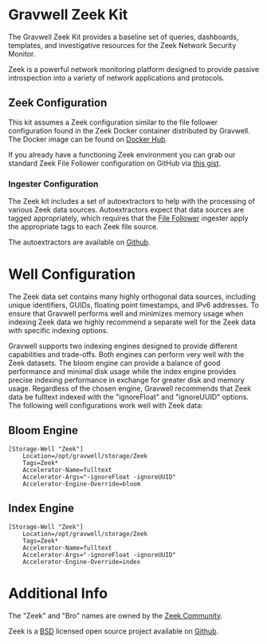 # Gravwell Zeek Kit

The Gravwell Zeek Kit provides a baseline set of queries, dashboards, templates, and investigative resources for the Zeek Network Security Monitor.

Zeek is a powerful network monitoring platform designed to provide passive introspection into a variety of network applications and protocols.

## Zeek Configuration

This kit assumes a Zeek configuration similar to the file follower configuration found in the Zeek Docker container distributed by Gravwell.  The Docker image can be found on [Docker Hub](https://hub.docker.com/r/gravwell/Zeek).

If you already have a functioning Zeek environment you can grab our standard Zeek File Follower configuration on GitHub via [this gist](https://gist.github.com/gravwell/ddea90e22887d498afecadb86ba0a28d).

### Ingester Configuration

The Zeek kit includes a set of autoextractors to help with the processing of various Zeek data sources.  Autoextractors expect that data sources are tagged appropriately, which requires that the [File Follower](https://docs.gravwell.io/#!ingesters/file_follow.md) ingester apply the appropriate tags to each Zeek file source.

The autoextractors are available on [Github](https://github.com/gravwell/autoextractors/blob/master/Zeek/Zeek.ax).

# Well Configuration

The Zeek data set contains many highly orthogonal data sources, including unique identifiers, GUIDs, floating point timestamps, and IPv6 addresses.  To ensure that Gravwell performs well and minimizes memory usage when indexing Zeek data we highly recommend a separate well for the Zeek data with specific indexing options.

Gravwell supports two indexing engines designed to provide different capabilities and trade-offs.  Both engines can perform very well with the Zeek datasets.  The bloom engine can provide a balance of good performance and minimal disk usage while the index engine provides precise indexing performance in exchange for greater disk and memory usage.  Regardless of the chosen engine, Gravwell recommends that Zeek data be fulltext indexed with the "ignoreFloat" and "ignoreUUID" options.  The following well configurations work well with Zeek data:

## Bloom Engine
```
[Storage-Well "Zeek"]
	Location=/opt/gravwell/storage/Zeek
	Tags=Zeek*
	Accelerator-Name=fulltext
	Accelerator-Args="-ignoreFloat -ignoreUUID"
	Accelerator-Engine-Override=bloom
```

## Index Engine
```
[Storage-Well "Zeek"]
	Location=/opt/gravwell/storage/Zeek
	Tags=Zeek*
	Accelerator-Name=fulltext
	Accelerator-Args="-ignoreFloat -ignoreUUID"
	Accelerator-Engine-Override=index
```

# Additional Info
The "Zeek" and "Bro" names are owned by the [Zeek Community](https://Zeek.org).

Zeek is a [BSD](https://github.com/Zeek/Zeek/blob/master/COPYING) licensed open source project available on [Github](https://github.com/Zeek/Zeek).
